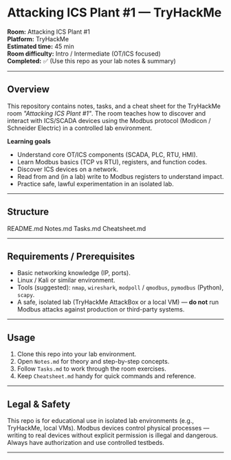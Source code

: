 # Attacking ICS Plant #1 — TryHackMe
**Room:** Attacking ICS Plant #1  
**Platform:** TryHackMe  
**Estimated time:** 45 min  
**Room difficulty:** Intro / Intermediate (OT/ICS focused)  
**Completed:** ✅ (Use this repo as your lab notes & summary)

---

## Overview
This repository contains notes, tasks, and a cheat sheet for the TryHackMe room *"Attacking ICS Plant #1"*. The room teaches how to discover and interact with ICS/SCADA devices using the Modbus protocol (Modicon / Schneider Electric) in a controlled lab environment.

**Learning goals**
- Understand core OT/ICS components (SCADA, PLC, RTU, HMI).
- Learn Modbus basics (TCP vs RTU), registers, and function codes.
- Discover ICS devices on a network.
- Read from and (in a lab) write to Modbus registers to understand impact.
- Practice safe, lawful experimentation in an isolated lab.

---

## Structure
README.md
Notes.md
Tasks.md
Cheatsheet.md

---

## Requirements / Prerequisites
- Basic networking knowledge (IP, ports).
- Linux / Kali or similar environment.
- Tools (suggested): `nmap`, `wireshark`, `modpoll` / `qmodbus`, `pymodbus` (Python), `scapy`.
- A safe, isolated lab (TryHackMe AttackBox or a local VM) — **do not** run Modbus attacks against production or third-party systems.

---

## Usage
1. Clone this repo into your lab environment.
2. Open `Notes.md` for theory and step-by-step concepts.
3. Follow `Tasks.md` to work through the room exercises.
4. Keep `Cheatsheet.md` handy for quick commands and reference.

---

## Legal & Safety
This repo is for educational use in isolated lab environments (e.g., TryHackMe, local VMs). Modbus devices control physical processes — writing to real devices without explicit permission is illegal and dangerous. Always have authorization and use controlled testbeds.

---
